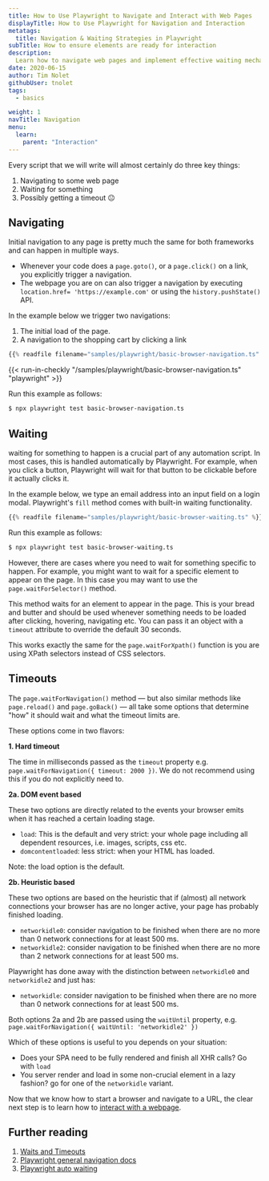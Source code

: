```yaml
---
title: How to Use Playwright to Navigate and Interact with Web Pages
displayTitle: How to Use Playwright for Navigation and Interaction
metatags:
  title: Navigation & Waiting Strategies in Playwright
subTitle: How to ensure elements are ready for interaction
description:
  Learn how to navigate web pages and implement effective waiting mechanisms. A guide ideal for developers looking to refine their automation scripts.
date: 2020-06-15
author: Tim Nolet
githubUser: tnolet
tags:
  - basics

weight: 1
navTitle: Navigation
menu:
  learn:
    parent: "Interaction"
---
```


Every script that we will write will almost certainly do three key things:
1. Navigating to some web page
2. Waiting for something
3. Possibly getting a timeout 😐

<!-- more -->

## Navigating

Initial navigation to any page is pretty much the same for both frameworks and can happen in multiple ways.

- Whenever your code does a `page.goto()`, or a `page.click()` on a link, you explicitly trigger a navigation.
- The webpage you are on can also trigger a navigation by executing `location.href= 'https://example.com'` or using the
`history.pushState()` API.

In the example below we trigger two navigations:

1. The initial load of the page.
2. A navigation to the shopping cart by clicking a link

```ts
{{% readfile filename="samples/playwright/basic-browser-navigation.ts" %}}
```
{{< run-in-checkly "/samples/playwright/basic-browser-navigation.ts" "playwright"  >}}

Run this example as follows:
```bash
$ npx playwright test basic-browser-navigation.ts
```

## Waiting

waiting for something to happen is a crucial part of any automation script. In most cases, this is handled automatically
by Playwright. For example, when you click a button, Playwright will wait for that button to be clickable before it actually clicks it.

In the example below, we type an email address into an input field on a login modal. Playwright's `fill` method comes with 
built-in waiting functionality.

```ts
{{% readfile filename="samples/playwright/basic-browser-waiting.ts" %}}
```
Run this example as follows:

```bash
$ npx playwright test basic-browser-waiting.ts
```

However, there are cases where you need to wait for something specific to happen. For example, you might want to wait for a specific element to appear on the page.
In this case you may want to use the `page.waitForSelector()` method.

This method waits for an element to appear in the page. This is your bread and butter and should be used whenever something
needs to be loaded after clicking, hovering, navigating etc. You can pass it an object with a `timeout` attribute
to override the default 30 seconds.

This works exactly the same for the `page.waitForXpath()` function is you are using XPath selectors instead of CSS selectors.



## Timeouts

The `page.waitForNavigation()` method — but also similar methods like `page.reload()` and `page.goBack()` — all take some
options that determine "how" it should wait and what the timeout limits are.

These options come in two flavors:

**1. Hard timeout**

The time in milliseconds passed as the `timeout` property e.g.
`page.waitForNavigation({ timeout: 2000 })`. We do not recommend
using this if you do not explicitly need to.

**2a. DOM event based**

These two options are directly related to the events your browser emits when it has reached a certain loading stage.


- `load`: This is the default and very strict: your whole page including all dependent resources, i.e. images, scripts, css etc.
- `domcontentloaded`: less strict: when your HTML has loaded.

Note: the load option is the default.

**2b. Heuristic based**

These two options are based on the heuristic that if (almost) all network connections your browser has are no longer active,
your page has probably finished loading.

- `networkidle0`: consider navigation to be finished when there are no more than 0 network connections for at least 500 ms.
- `networkidle2`: consider navigation to be finished when there are no more than 2 network connections for at least 500 ms.

Playwright has done away with the distinction between `networkidle0` and `networkidle2` and just has:

- `networkidle`: consider navigation to be finished when there are no more than 0 network connections for at least 500 ms.

Both options 2a and 2b are passed using the `waitUntil` property, e.g. `page.waitForNavigation({ waitUntil: 'networkidle2' })`

Which of these options is useful to you depends on your situation:

- Does your SPA need to be fully rendered and finish all XHR calls? Go with `load`
- You server render and load in some non-crucial element in a lazy fashion? go for one of the `networkidle` variant.


Now that we know how to start a browser and navigate to a URL, the clear next step is to learn how to [interact with a webpage](/learn/playwright/clicking-typing-hovering/).

## Further reading
1. [Waits and Timeouts](/learn/playwright/waits-and-timeouts/)
2. [Playwright general navigation docs](https://playwright.dev/docs/navigations)
3. [Playwright auto waiting](/learn/playwright/interaction/waits/)
